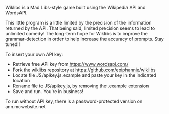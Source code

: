 Wiklibs is a Mad Libs-style game built using the Wikipedia API and WordsAPI.

This little program is a little limited by the precision of the information returned by the API. That being said, limited precision seems to lead to unlimited comedy! The long-term hope for Wiklibs is to improve the grammar-detection in order to help increase the accuracy of prompts. Stay tuned!!

To insert your own API key:
- Retrieve free API key from https://www.wordsapi.com/
- Fork the wiklibs repository at https://github.com/epiphannie/wiklibs
- Locate file JS/apikey.js.example and paste your key in the indicated location
- Rename file to JS/apikey.js, by removing the .example extension
- Save and run. You're in business!

To run without API key, there is a password-protected version on ann.mcwebsite.net
